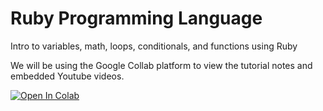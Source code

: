 



# Ruby Programming Language
Intro to variables, math, loops, conditionals, and functions using Ruby




We will be using the Google Collab platform to view the tutorial notes and embedded Youtube videos. 

[![Open In Colab](https://colab.research.google.com/assets/colab-badge.svg)](https://colab.research.google.com/github/BrockDSL/IntroRubyProgramLanguage/blob/master/RubyIntro.ipynb) 

